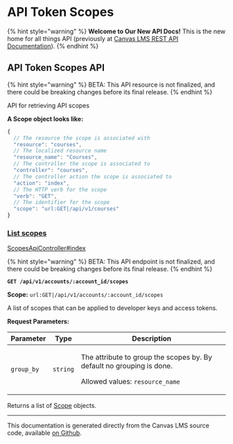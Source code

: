 # API Token Scopes

{% hint style="warning" %}
**Welcome to Our New API Docs!** This is the new home for all things API (previously at [Canvas LMS REST API Documentation](https://api.instructure.com)).
{% endhint %}

## API Token Scopes API

{% hint style="warning" %}
BETA: This API resource is not finalized, and there could be breaking changes before its final release.
{% endhint %}

API for retrieving API scopes

**A Scope object looks like:**

```js
{
  // The resource the scope is associated with
  "resource": "courses",
  // The localized resource name
  "resource_name": "Courses",
  // The controller the scope is associated to
  "controller": "courses",
  // The controller action the scope is associated to
  "action": "index",
  // The HTTP verb for the scope
  "verb": "GET",
  // The identifier for the scope
  "scope": "url:GET|/api/v1/courses"
}
```

### [List scopes](#method.scopes_api.index) <a href="#method.scopes_api.index" id="method.scopes_api.index"></a>

[ScopesApiController#index](https://github.com/instructure/canvas-lms/blob/master/app/controllers/scopes_api_controller.rb)

{% hint style="warning" %}
BETA: This API endpoint is not finalized, and there could be breaking changes before its final release.
{% endhint %}

**`GET /api/v1/accounts/:account_id/scopes`**

**Scope:** `url:GET|/api/v1/accounts/:account_id/scopes`

A list of scopes that can be applied to developer keys and access tokens.

**Request Parameters:**

| Parameter  | Type     | Description                                                                                                                   |
| ---------- | -------- | ----------------------------------------------------------------------------------------------------------------------------- |
| `group_by` | `string` | <p>The attribute to group the scopes by. By default no grouping is done.</p><p>Allowed values: <code>resource_name</code></p> |

Returns a list of [Scope](#scope) objects.

***

This documentation is generated directly from the Canvas LMS source code, available [on Github](https://github.com/instructure/canvas-lms).
